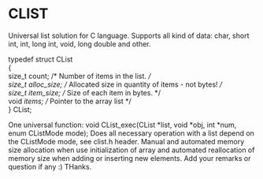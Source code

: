 # CLIST
Universal list solution for C language.
Supports all kind of data: char, short int, int, long int, void, long double and other.
  
typedef struct CList  
{  
  size_t count;      /* Number of items in the list. */  
  size_t alloc_size; /* Allocated size in quantity of items - not bytes! */  
  size_t item_size;  /* Size of each item in bytes. */  
  void *items;       /* Pointer to the array list */  
} CList;  
  
One universal function:
void CList_exec(CList *list, void *obj, int *num, enum CListMode mode);
Does all necessary operation with a list depend on the CListMode mode, see clist.h header.
Manual and automated memory size allocation when use initialization of array and
automated reallocation of memory size when adding or inserting new elements.
Add your remarks or question if any :) THanks.
